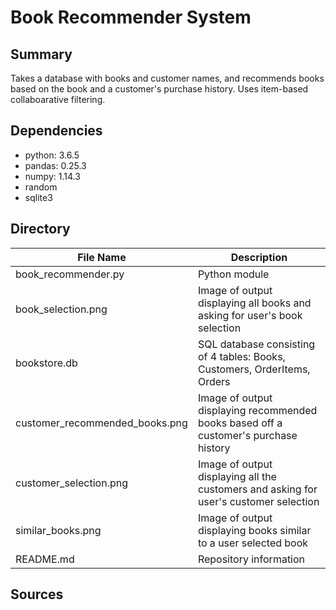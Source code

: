 # Book Recommender System
## Summary
 Takes a database with books and customer names, and recommends books based on the book and a customer's purchase history. Uses item-based collaboarative filtering.  
 
## Dependencies
- python: 3.6.5
- pandas: 0.25.3
- numpy: 1.14.3
- random
- sqlite3
 
## Directory
| File Name | Description |
| ----------- | ----------- |
| book_recommender.py | Python module |
| book_selection.png | Image of output displaying all books and asking for user's book selection |
| bookstore.db | SQL database consisting of 4 tables: Books, Customers, OrderItems, Orders |
| customer_recommended_books.png | Image of output displaying recommended books based off a customer's purchase history |
| customer_selection.png | Image of output displaying all the customers and asking for user's customer selection |
| similar_books.png | Image of output displaying books similar to a user selected book |
| README.md | Repository information |

## Sources
